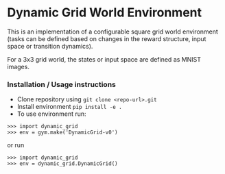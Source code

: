 # Dynamic Grid World Environment
This is an implementation of a configurable square grid world environment (tasks can be defined based on changes in the reward structure, input space or transition dynamics).

For a 3x3 grid world, the states or input space are defined as MNIST images. 

### Installation / Usage instructions
- Clone repository using `git clone <repo-url>.git`
- Install environment `pip install -e .`
- To use environment run:
```
>>> import dynamic_grid
>>> env = gym.make('DynamicGrid-v0')
```

or run

```
>>> import dynamic_grid
>>> env = dynamic_grid.DynamicGrid()
```
